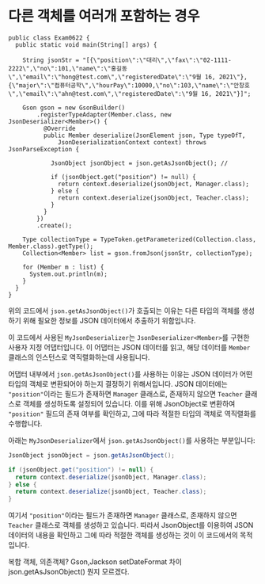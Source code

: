 # 다른 객체를 여러개 포함하는 경우
```
public class Exam0622 {
  public static void main(String[] args) {

    String jsonStr = "[{\"position\":\"대리\",\"fax\":\"02-1111-2222\",\"no\":101,\"name\":\"홍길동\",\"email\":\"hong@test.com\",\"registeredDate\":\"9월 16, 2021\"},{\"major\":\"컴퓨터공학\",\"hourPay\":10000,\"no\":103,\"name\":\"안창호\",\"email\":\"ahn@test.com\",\"registeredDate\":\"9월 16, 2021\"}]";

    Gson gson = new GsonBuilder()
        .registerTypeAdapter(Member.class, new JsonDeserializer<Member>() {
          @Override
          public Member deserialize(JsonElement json, Type typeOfT,
              JsonDeserializationContext context) throws JsonParseException {

            JsonObject jsonObject = json.getAsJsonObject(); // 

            if (jsonObject.get("position") != null) {
              return context.deserialize(jsonObject, Manager.class);
            } else {
              return context.deserialize(jsonObject, Teacher.class);
            }
          }
        })
        .create();

    Type collectionType = TypeToken.getParameterized(Collection.class, Member.class).getType();
    Collection<Member> list = gson.fromJson(jsonStr, collectionType);

    for (Member m : list) {
      System.out.println(m);
    }
  }
}
```

위의 코드에서 `json.getAsJsonObject()`가 호출되는 이유는 다른 타입의 객체를 생성하기 위해 필요한 정보를 JSON 데이터에서 추출하기 위함입니다.

이 코드에서 사용된 `MyJsonDeserializer`는 `JsonDeserializer<Member>`를 구현한 사용자 지정 어댑터입니다. 이 어댑터는 JSON 데이터를 읽고, 해당 데이터를 `Member` 클래스의 인스턴스로 역직렬화하는데 사용됩니다.

어댑터 내부에서 `json.getAsJsonObject()`를 사용하는 이유는 JSON 데이터가 어떤 타입의 객체로 변환되어야 하는지 결정하기 위해서입니다. JSON 데이터에는 `"position"`이라는 필드가 존재하면 `Manager` 클래스로, 존재하지 않으면 `Teacher` 클래스로 객체를 생성하도록 설정되어 있습니다. 이를 위해 JsonObject로 변환하여 `"position"` 필드의 존재 여부를 확인하고, 그에 따라 적절한 타입의 객체로 역직렬화를 수행합니다.

아래는 `MyJsonDeserializer`에서 `json.getAsJsonObject()`를 사용하는 부분입니다:

```java
JsonObject jsonObject = json.getAsJsonObject();

if (jsonObject.get("position") != null) {
  return context.deserialize(jsonObject, Manager.class);
} else {
  return context.deserialize(jsonObject, Teacher.class);
}
```

여기서 `"position"`이라는 필드가 존재하면 `Manager` 클래스로, 존재하지 않으면 `Teacher` 클래스로 객체를 생성하고 있습니다. 따라서 JsonObject를 이용하여 JSON 데이터의 내용을 확인하고 그에 따라 적절한 객체를 생성하는 것이 이 코드에서의 목적입니다.

복합 객체, 의존객체?
Gson,Jackson setDateFormat 차이
json.getAsJsonObject() 뭔지 모르겠다.